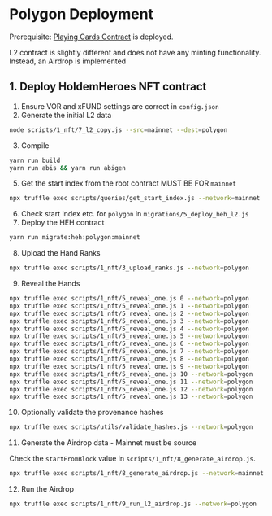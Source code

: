 # Polygon Deployment

Prerequisite: [Playing Cards Contract](./1.playing_cards.md) is deployed.

L2 contract is slightly different and does not have any minting functionality. Instead, an Airdrop is implemented

## 1. Deploy HoldemHeroes NFT contract

1. Ensure VOR and xFUND settings are correct in `config.json`
2. Generate the initial L2 data
```bash
node scripts/1_nft/7_l2_copy.js --src=mainnet --dest=polygon
```

3. Compile
```bash
yarn run build 
yarn run abis && yarn run abigen
```
5. Get the start index from the root contract MUST BE FOR `mainnet`
```bash
npx truffle exec scripts/queries/get_start_index.js --network=mainnet
```

6. Check start index etc. for `polygon` in `migrations/5_deploy_heh_l2.js`
7. Deploy the HEH contract
```bash
yarn run migrate:heh:polygon:mainnet
```

8. Upload the Hand Ranks
```bash
npx truffle exec scripts/1_nft/3_upload_ranks.js --network=polygon
```

9. Reveal the Hands
```bash
npx truffle exec scripts/1_nft/5_reveal_one.js 0 --network=polygon
npx truffle exec scripts/1_nft/5_reveal_one.js 1 --network=polygon
npx truffle exec scripts/1_nft/5_reveal_one.js 2 --network=polygon
npx truffle exec scripts/1_nft/5_reveal_one.js 3 --network=polygon
npx truffle exec scripts/1_nft/5_reveal_one.js 4 --network=polygon
npx truffle exec scripts/1_nft/5_reveal_one.js 5 --network=polygon
npx truffle exec scripts/1_nft/5_reveal_one.js 6 --network=polygon
npx truffle exec scripts/1_nft/5_reveal_one.js 7 --network=polygon
npx truffle exec scripts/1_nft/5_reveal_one.js 8 --network=polygon
npx truffle exec scripts/1_nft/5_reveal_one.js 9 --network=polygon
npx truffle exec scripts/1_nft/5_reveal_one.js 10 --network=polygon
npx truffle exec scripts/1_nft/5_reveal_one.js 11 --network=polygon
npx truffle exec scripts/1_nft/5_reveal_one.js 12 --network=polygon
npx truffle exec scripts/1_nft/5_reveal_one.js 13 --network=polygon 
```

10. Optionally validate the provenance hashes
```bash
npx truffle exec scripts/utils/validate_hashes.js --network=polygon
```

11. Generate the Airdrop data - Mainnet must be source

Check the `startFromBlock` value in `scripts/1_nft/8_generate_airdrop.js`.

```bash
npx truffle exec scripts/1_nft/8_generate_airdrop.js --network=mainnet
```

12. Run the Airdrop
```bash
npx truffle exec scripts/1_nft/9_run_l2_airdrop.js --network=polygon
```
